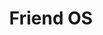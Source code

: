 ---
codehost: https://github.com/https://github.com/friendupcloud
facebook: https://facebook.com/friendupcloud
linkedin: https://linkedin.com/company/4831723
logohandle: friendos
sort: friendos
title: Friend OS
twitter: https://x.com/friendupcloud
website: https://friendos.com/
youtube: https://youtube.com/channel/UCi_8eeLQt9DKJC0xZQsiIDg
---